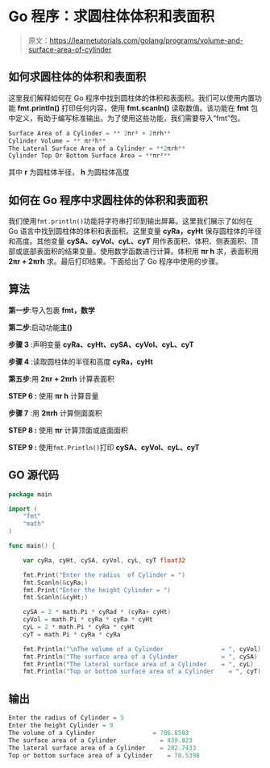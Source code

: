 # Go 程序：求圆柱体体积和表面积

> 原文：<https://learnetutorials.com/golang/programs/volume-and-surface-area-of-cylinder>

## 如何求圆柱体的体积和表面积

这里我们解释如何在 Go 程序中找到圆柱体的体积和表面积。我们可以使用内置功能 **fmt.println()** 打印任何内容，使用 **fmt.scanln()** 读取数值。该功能在 **fmt** 包中定义，有助于编写标准输出。为了使用这些功能，我们需要导入“fmt”包。

```go
Surface Area of a Cylinder = ** 2πr² + 2πrh** 
Cylinder Volume = ** πr²h** 
The Lateral Surface Area of a Cylinder = **2πrh** 
Cylinder Top Or Bottom Surface Area = **πr²** 

```

其中 **r** 为圆柱体半径， **h** 为圆柱体高度

## 如何在 Go 程序中求圆柱体的体积和表面积

我们使用`fmt.println()`功能将字符串打印到输出屏幕。这里我们展示了如何在 Go 语言中找到圆柱体的体积和表面积。这里变量 **cyRa，cyHt** 保存圆柱体的半径和高度。其他变量 **cySA、cyVol、cyL、cyT** 用作表面积、体积、侧表面积、顶部或底部表面积的结果变量。使用数学函数进行计算。体积用 **πr h** 求，表面积用 **2πr + 2πrh** 求。最后打印结果。下面给出了 Go 程序中使用的步骤。

## 算法

**第一步**:导入包裹 **fmt，数学**

**第二步**:启动功能**主()**

**步骤 3** :声明变量 **cyRa、cyHt、cySA、cyVol、cyL、cyT**

**步骤 4** :读取圆柱体的半径和高度 **cyRa，cyHt**

**第五步**:用 **2πr + 2πrh** 计算表面积

****STEP 6** :** 使用 **πr h** 计算音量

**步骤 7** :用 **2πrh** 计算侧面面积

****STEP 8** :** 使用 **πr** 计算顶面或底面面积

****STEP 9** :** 使用`fmt.Println()`打印 **cySA、cyVol、cyL、cyT**

## GO 源代码

```go
package main

import (
    "fmt"
    "math"
)

func main() {

    var cyRa, cyHt, cySA, cyVol, cyL, cyT float32

    fmt.Print("Enter the radius  of Cylinder = ")
    fmt.Scanln(&cyRa;)
    fmt.Print("Enter the height Cylinder = ")
    fmt.Scanln(&cyHt;)

    cySA = 2 * math.Pi * cyRad * (cyRa+ cyHt)
    cyVol = math.Pi * cyRa * cyRa * cyHt
    cyL = 2 * math.Pi * cyRa * cyHt
    cyT = math.Pi * cyRa * cyRa

    fmt.Println("\nThe volume of a Cylinder                = ", cyVol)
    fmt.Println("The surface area of a Cylinder            = ", cySA)
    fmt.Println("The lateral surface area of a Cylinder    = ", cyL)
    fmt.Println("Top or bottom surface area of a Cylinder    = ", cyT) 

```

## 输出

```go
Enter the radius of Cylinder = 5
Enter the height Cylinder = 9
The volume of a Cylinder                = 706.8583
The surface area of a Cylinder            = 439.823
The lateral surface area of a Cylinder    = 282.7433
Top or bottom surface area of a Cylinder    = 78.5398 
```